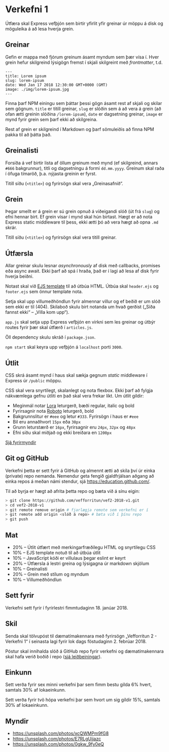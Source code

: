 # Verkefni 1

Útfæra skal Express vefþjón sem birtir yfirlit yfir greinar úr möppu á disk og möguleika á að lesa hverja grein.

## Greinar

Gefin er mappa með fjórum greinum ásamt myndum sem þær vísa í. Hver grein hefur skilgreind lýsigögn fremst í skjali skilgreint með _frontmatter_, t.d.

```
---
title: Lorem ipsum
slug: lorem-ipsum
date: Wed Jan 17 2018 12:30:00 GMT+0000 (GMT)
image: ./img/lorem-ipsum.jpg
---
```

Finna þarf NPM einingu sem þáttar þessi gögn ásamt rest af skjali og skilar sem gögnum. `title` er titill greinar, `slug` er slóðin sem á að vera á grein (að ofan ætti greinin slóðina `/lorem-ipsum`), `date` er dagsetning greinar, `image` er mynd fyrir grein sem þarf ekki að skilgreina.

Rest af grein er skilgreind í Markdown og þarf sömuleiðis að finna NPM pakka til að þátta það.

## Greinalisti

Forsíða á vef birtir lista af öllum greinum með mynd (ef skilgreind, annars `#666` bakgrunnur), titli og dagsetningu á formi `dd.mm.yyyy`. Greinum skal raða í öfuga tímaröð, þ.a. nýjasta greinin er fyrst.

Titill síðu (`<title>`) og fyrirsögn skal vera „Greinasafnið“.

## Grein

Þegar smellt er á grein er sú grein opnuð á viðeigandi slóð (út frá `slug`) og efni hennar birt. Ef grein vísar í mynd skal hún birtast. Hægt er að nota Express static middleware til þess, ekki ætti þó að vera hægt að opna `.md` skrár.

Titill síðu (`<title>`) og fyrirsögn skal vera titill greinar.

## Útfærsla

Allar greinar skulu lesnar _asynchronously_ af disk með callbacks, promises eða async await. Ekki þarf að spá í hraða, það er í lagi að lesa af disk fyrir hverja beiðni.

Notast skal við [EJS template](https://github.com/mde/ejs) til að útbúa HTML. Útbúa skal `header.ejs` og `footer.ejs` sem önnur template nota.

Setja skal upp villumeðhöndlun fyrir almennar villur og ef beðið er um slóð sem ekki er til (404). Skilaboð skulu birt notanda um hvað gerðist („Síða fannst ekki“ – „Villa kom upp“).

`app.js` skal setja upp Express vefþjón en virkni sem les greinar og útbýr routes fyrir þær skal útfærð í `articles.js`.

Öll dependency skulu skráð í `package.json`.

`npm start` skal keyra upp vefþjón á `localhost` porti `3000`.

## Útlit

CSS skrá ásamt mynd í haus skal sækja gegnum _static_ middleware í Express úr `/public` möppu.

CSS skal vera snyrtilegt, skalanlegt og nota flexbox. Ekki þarf að fylgja nákvæmlega gefnu útliti en það skal vera frekar líkt. Um útlit gildir:

* Meginmál notar [Lora](https://fonts.google.com/specimen/Lora) leturgerð, bæði regular, italic og bold
* Fyrirsagnir nota [Roboto](https://fonts.google.com/specimen/Roboto) leturgerð, bold
* Bakgrunnslitur er `#eee` og letur `#333`. Fyrirsögn í haus er `#eee`
* Bil eru annaðhvort `15px` eða `30px`
* Grunn leturstærð er `16px`, fyrirsagnir eru `24px`, `32px` og `48px`
* Efni síðu skal miðjað og ekki breiðara en `1200px`

[Sjá fyrirmyndir](/layout/README.md)

## Git og GitHub

Verkefni þetta er sett fyrir á GitHub og almennt ætti að skila því úr einka (private) repo nemanda. Nemendur geta fengið gjaldfrjálsan aðgang að einka repos á meðan námi stendur, sjá https://education.github.com/.

Til að byrja er hægt að afrita þetta repo og bæta við á sínu eigin:

```bash
> git clone https://github.com/vefforritun/vef2-2018-v1.git
> cd vef2-2018-v1
> git remote remove origin # fjarlægja remote sem verkefni er í
> git remote add origin <slóð á repo> # bæta við í þínu repo
> git push
```

## Mat

* 20% – Útlit útfært með merkingarfræðilegu HTML og snyrtilegu CSS
* 10% – EJS template notuð til að útbúa útlit
* 10% – JavaScript kóði er villulaus þegar eslint er keyrt
* 20% – Útfærsla á lestri greina og lýsigagna úr markdown skjölum
* 10% – Greinalisti
* 20% – Grein með stílum og myndum
* 10% – Villumeðhöndlun

## Sett fyrir

Verkefni sett fyrir í fyrirlestri fimmtudaginn 18. janúar 2018.

## Skil

Senda skal tölvupóst til dæmatímakennara með fyrirsögn „Vefforritun 2 - Verkefni 1“ í seinasta lagi fyrir lok dags föstudaginn 2. febrúar 2018.

Póstur skal innihalda slóð á GitHub repo fyrir verkefni og dæmatímakennara skal hafa verið boðið í repo ([sjá leiðbeiningar](https://help.github.com/articles/inviting-collaborators-to-a-personal-repository/)).

## Einkunn

Sett verða fyrir sex minni verkefni þar sem fimm bestu gilda 6% hvert, samtals 30% af lokaeinkunn.

Sett verða fyrir tvö hópa verkefni þar sem hvort um sig gildir 15%, samtals 30% af lokaeinkunn.

## Myndir

* https://unsplash.com/photos/xcQWMPm9fG8
* https://unsplash.com/photos/E7RLgUjjazc
* https://unsplash.com/photos/0gkw_9fy0eQ
